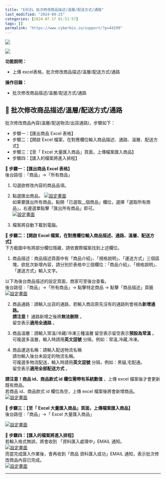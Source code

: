 ```yaml
---
title: "EXCEL 批次修改商品描述/溫層/配送方式/通路"
last_modified: "2024-09-25"
categories: [2024-07-17 01:51:57]
tags: []
permalink: "https://www.cyberbiz.io/support/?p=44199"
---
```


![](https://www.cyberbiz.io/support/wp-content/uploads/適用站別.png)

[![](https://www.cyberbiz.io/support/wp-content/uploads/台灣站.png)](https://www.cyberbiz.io/support/?page_id=2490)

**功能說明：**  

* 上傳 excel表格，批次修改商品描述/溫層/配送方式/通路

**操作目錄：**

* 批次修改商品描述/溫層/配送方式/通路

## 📌 批次修改商品描述/溫層/配送方式/通路


批次修改商品內容(溫層/配送物流/出貨通路)，步驟如下：  

* 步驟一：【匯出商品 Excel 表格】
* 步驟二：【開啟 Excel 檔案，在對應欄位輸入商品描述、通路、溫層、配送方式】
* 步驟三：【至「 Excel 大量匯入商品」頁面，上傳檔案匯入商品】
* 步驟四：【匯入的檔案將進入排程】

**📍 步驟一：【匯出商品 Excel 表格】**  
後台路徑 :「商品」→「所有商品」  


1. 勾選欲修改內容的商品品項。


2. 點選匯出商品。
[![設定畫面](https://www.cyberbiz.io/helpcenter/wp-content/uploads/批次修改商品資料1.png)](https://www.cyberbiz.io/helpcenter/wp-content/uploads/批次修改商品資料1.png)  
如果要匯出所有商品，點開「已選取__個商品」欄位，選擇「選取所有商品」，右邊選單點擊「匯出所有商品」即可。  
[![設定畫面](https://www.cyberbiz.io/helpcenter/wp-content/uploads/批次修改商品資料2.png)](https://www.cyberbiz.io/helpcenter/wp-content/uploads/批次修改商品資料2.png)  


3. 檔案將自動下載到電腦。

**📍 步驟二：【開啟 Excel 檔案，在對應欄位輸入商品描述、通路、溫層、配送方式】**  
下方截圖中有將部分欄位隱藏，請依實際檔案找到上述欄位。

1. 商品描述：商品描述頁面中有「商品介紹」、「規格說明」、「運送方式」三個區塊，欲批次新增內容，請分別於表格中三個欄位：「商品介紹」、「規格說明」、「運送方式」輸入文字。  

以下為後台商品描述的設定頁面，商家可至後台查看。  
後台路徑 :「商品」→「所有商品」→ 點擊特定商品 → 點擊「商品描述」頁籤  
[![設定畫面](https://www.cyberbiz.io/helpcenter/wp-content/uploads/批次修改商品資料7.png)](https://www.cyberbiz.io/helpcenter/wp-content/uploads/批次修改商品資料7.png)

2. 商品通路：請輸入出貨的通路，若輸入商店原先沒有的通路則會視為**新增通路。**  
**請注意！** 通路新增之後將**無法刪除** 。  
留空表示**適用全通路** 。



3. 商品溫層：請輸入常溫/冷藏/冷凍三種溫層 留空表示留空表示**預設為常溫** 。  
可複選多溫層，輸入時請用**英文逗號** 分隔，例如：常溫,冷藏,冷凍。



4. 商品運送名稱：請輸入配送物流名稱  
請勿輸入後台未設定的物流名稱。  
可複選多物流配送，輸入時請用**英文逗號** 分隔，例如：黑貓,宅配通。  
留空表示**適用全部配送方式** 。  

**請注意！商品 id、商品款式 id 欄位需帶有系統數值** ，上傳 excel 檔案後才會更新既有商品。  
若商品 id、商品款式 id 欄位為空，上傳 excel 檔案後將會新增商品。
[![設定畫面](https://www.cyberbiz.io/helpcenter/wp-content/uploads/批次修改商品資料3.png)](https://www.cyberbiz.io/helpcenter/wp-content/uploads/批次修改商品資料3.png)  

**📍 步驟三：【至「 Excel 大量匯入商品」頁面，上傳檔案匯入商品】**  
後台路徑 :「商品」→「 Excel 大量匯入商品」  

[![設定畫面](https://www.cyberbiz.io/helpcenter/wp-content/uploads/批次修改商品資料4.png)](https://www.cyberbiz.io/helpcenter/wp-content/uploads/批次修改商品資料4.png)  

**📍 步驟四：【匯入的檔案將進入排程】**  
若輸入格式無誤，將會收到 「資料匯入處理中」EMAIL 通知。  
[![設定畫面](https://www.cyberbiz.io/helpcenter/wp-content/uploads/批次修改商品資料5.png)](https://www.cyberbiz.io/helpcenter/wp-content/uploads/批次修改商品資料5.png)  
而當完成匯入作業後，會再收到「商品 資料匯入成功」EMAIL 通知，表示批次修改商品內容已完成。  
[![設定畫面](https://www.cyberbiz.io/helpcenter/wp-content/uploads/批次修改商品資料6.png)](https://www.cyberbiz.io/helpcenter/wp-content/uploads/批次修改商品資料6.png)

* * *




